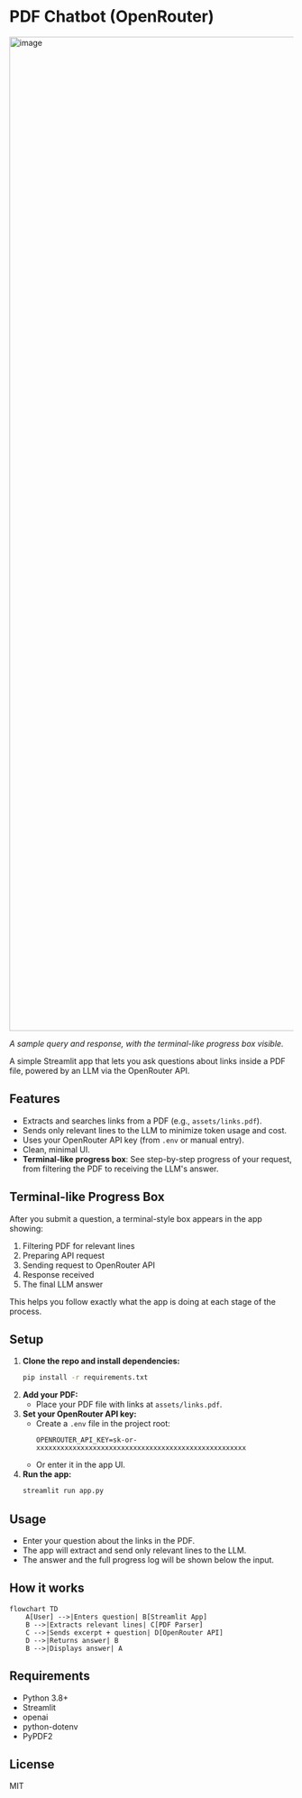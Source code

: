# PDF Chatbot (OpenRouter)

<img width="3357" height="1764" alt="image" src="https://github.com/user-attachments/assets/64d0f11b-771c-4555-878e-4dff31ce2000" />


*A sample query and response, with the terminal-like progress box visible.*

A simple Streamlit app that lets you ask questions about links inside a PDF file, powered by an LLM via the OpenRouter API.

## Features
- Extracts and searches links from a PDF (e.g., `assets/links.pdf`).
- Sends only relevant lines to the LLM to minimize token usage and cost.
- Uses your OpenRouter API key (from `.env` or manual entry).
- Clean, minimal UI.
- **Terminal-like progress box**: See step-by-step progress of your request, from filtering the PDF to receiving the LLM's answer.

## Terminal-like Progress Box
After you submit a question, a terminal-style box appears in the app showing:
1. Filtering PDF for relevant lines
2. Preparing API request
3. Sending request to OpenRouter API
4. Response received
5. The final LLM answer

This helps you follow exactly what the app is doing at each stage of the process.

## Setup
1. **Clone the repo and install dependencies:**
   ```bash
   pip install -r requirements.txt
   ```
2. **Add your PDF:**
   - Place your PDF file with links at `assets/links.pdf`.
3. **Set your OpenRouter API key:**
   - Create a `.env` file in the project root:
     ```env
     OPENROUTER_API_KEY=sk-or-xxxxxxxxxxxxxxxxxxxxxxxxxxxxxxxxxxxxxxxxxxxxxxxxxxxx
     ```
   - Or enter it in the app UI.
4. **Run the app:**
   ```bash
   streamlit run app.py
   ```

## Usage
- Enter your question about the links in the PDF.
- The app will extract and send only relevant lines to the LLM.
- The answer and the full progress log will be shown below the input.

## How it works

```mermaid
flowchart TD
    A[User] -->|Enters question| B[Streamlit App]
    B -->|Extracts relevant lines| C[PDF Parser]
    C -->|Sends excerpt + question| D[OpenRouter API]
    D -->|Returns answer| B
    B -->|Displays answer| A
```

## Requirements
- Python 3.8+
- Streamlit
- openai
- python-dotenv
- PyPDF2

## License
MIT 
